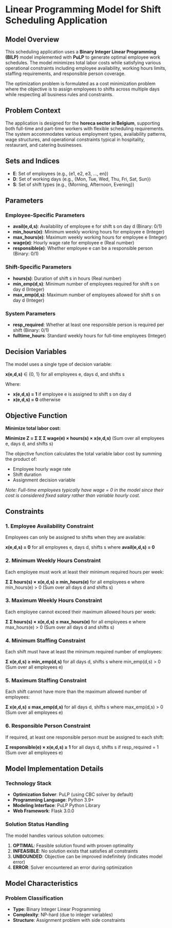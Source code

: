# Linear Programming Model for Shift Scheduling Application

## Model Overview

This scheduling application uses a **Binary Integer Linear Programming (BILP)** model implemented with **PuLP** to generate optimal employee work schedules. The model minimizes total labor costs while satisfying various operational constraints including employee availability, working hours limits, staffing requirements, and responsible person coverage.

The optimization problem is formulated as a cost minimization problem where the objective is to assign employees to shifts across multiple days while respecting all business rules and constraints.

## Problem Context

The application is designed for the **horeca sector in Belgium**, supporting both full-time and part-time workers with flexible scheduling requirements. The system accommodates various employment types, availability patterns, wage structures, and operational constraints typical in hospitality, restaurant, and catering businesses.

## Sets and Indices

- **E**: Set of employees (e.g., {e1, e2, e3, ..., en})
- **D**: Set of working days (e.g., {Mon, Tue, Wed, Thu, Fri, Sat, Sun})
- **S**: Set of shift types (e.g., {Morning, Afternoon, Evening})

## Parameters

### Employee-Specific Parameters
- **avail(e,d,s)**: Availability of employee e for shift s on day d (Binary: 0/1)
- **min_hours(e)**: Minimum weekly working hours for employee e (Integer)
- **max_hours(e)**: Maximum weekly working hours for employee e (Integer)
- **wage(e)**: Hourly wage rate for employee e (Real number)
- **responsible(e)**: Whether employee e can be a responsible person (Binary: 0/1)

### Shift-Specific Parameters
- **hours(s)**: Duration of shift s in hours (Real number)
- **min_emp(d,s)**: Minimum number of employees required for shift s on day d (Integer)
- **max_emp(d,s)**: Maximum number of employees allowed for shift s on day d (Integer)

### System Parameters
- **resp_required**: Whether at least one responsible person is required per shift (Binary: 0/1)
- **fulltime_hours**: Standard weekly hours for full-time employees (Integer)

## Decision Variables

The model uses a single type of decision variable:

**x(e,d,s)** ∈ {0, 1} for all employees e, days d, and shifts s

Where:
- **x(e,d,s) = 1** if employee e is assigned to shift s on day d
- **x(e,d,s) = 0** otherwise

## Objective Function

**Minimize total labor cost:**

**Minimize Z = Σ Σ Σ wage(e) × hours(s) × x(e,d,s)**
(Sum over all employees e, days d, and shifts s)

The objective function calculates the total variable labor cost by summing the product of:
- Employee hourly wage rate
- Shift duration 
- Assignment decision variable

*Note: Full-time employees typically have wage = 0 in the model since their cost is considered fixed salary rather than variable hourly cost.*

## Constraints

### 1. Employee Availability Constraint
Employees can only be assigned to shifts when they are available:

**x(e,d,s) = 0** for all employees e, days d, shifts s where **avail(e,d,s) = 0**

### 2. Minimum Weekly Hours Constraint
Each employee must work at least their minimum required hours per week:

**Σ Σ hours(s) × x(e,d,s) ≥ min_hours(e)** for all employees e where min_hours(e) > 0
(Sum over all days d and shifts s)

### 3. Maximum Weekly Hours Constraint
Each employee cannot exceed their maximum allowed hours per week:

**Σ Σ hours(s) × x(e,d,s) ≤ max_hours(e)** for all employees e where max_hours(e) > 0
(Sum over all days d and shifts s)

### 4. Minimum Staffing Constraint
Each shift must have at least the minimum required number of employees:

**Σ x(e,d,s) ≥ min_emp(d,s)** for all days d, shifts s where min_emp(d,s) > 0
(Sum over all employees e)

### 5. Maximum Staffing Constraint
Each shift cannot have more than the maximum allowed number of employees:

**Σ x(e,d,s) ≤ max_emp(d,s)** for all days d, shifts s where max_emp(d,s) > 0
(Sum over all employees e)

### 6. Responsible Person Constraint
If required, at least one responsible person must be assigned to each shift:

**Σ responsible(e) × x(e,d,s) ≥ 1** for all days d, shifts s if resp_required = 1
(Sum over all employees e)

## Model Implementation Details

### Technology Stack
- **Optimization Solver**: PuLP (using CBC solver by default)
- **Programming Language**: Python 3.9+
- **Modeling Interface**: PuLP Python Library
- **Web Framework**: Flask 3.0.0



### Solution Status Handling
The model handles various solution outcomes:

1. **OPTIMAL**: Feasible solution found with proven optimality
2. **INFEASIBLE**: No solution exists that satisfies all constraints
3. **UNBOUNDED**: Objective can be improved indefinitely (indicates model error)
4. **ERROR**: Solver encountered an error during optimization

## Model Characteristics

### Problem Classification
- **Type**: Binary Integer Linear Programming
- **Complexity**: NP-hard (due to integer variables)
- **Structure**: Assignment problem with side constraints



